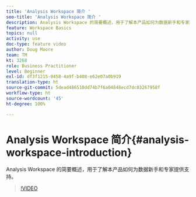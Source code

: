 ```yaml
---
title: 'Analysis Workspace 简介 '
seo-title: 'Analysis Workspace 简介 '
description: Analysis Workspace 的简要概述，用于了解本产品如何为数据新手和专家提供支持。
feature: Workspace Basics
topics: null
activity: use
doc-type: feature video
author: Doug Moore
team: TM
kt: 3268
role: Business Practitioner
level: Beginner
exl-id: df3f1215-0458-4a9f-b408-e62e07a0b919
translation-type: ht
source-git-commit: 5dead486510dd74b7f6a04848ecd7dc03267958f
workflow-type: ht
source-wordcount: '45'
ht-degree: 100%

---
```


# Analysis Workspace 简介{#analysis-workspace-introduction}

Analysis Workspace 的简要概述，用于了解本产品如何为数据新手和专家提供支持。

>[!VIDEO](https://video.tv.adobe.com/v/28165/?quality=12)
